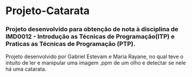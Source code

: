 # Projeto-Catarata
### Projeto desenvolvido para obtenção de nota à disciplina de IMD0012 - Introdução as Técnicas de Programação(ITP) e Praticas as Técnicas de Programação (PTP).

Projeto desenvolvido por Gabriel Estevam e Maria Rayane, no qual teve o intuito de ler e manipular uma imagem .ppm de um olho e detectar se nele há uma catarata.
